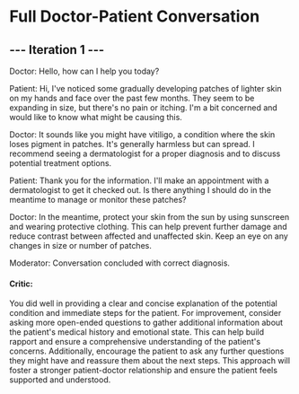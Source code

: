 # Full Doctor-Patient Conversation


 ## --- Iteration 1 ---

Doctor: Hello, how can I help you today? 

Patient: Hi, I've noticed some gradually developing patches of lighter skin on my hands and face over the past few months. They seem to be expanding in size, but there's no pain or itching. I'm a bit concerned and would like to know what might be causing this.

Doctor: It sounds like you might have vitiligo, a condition where the skin loses pigment in patches. It's generally harmless but can spread. I recommend seeing a dermatologist for a proper diagnosis and to discuss potential treatment options.

Patient: Thank you for the information. I'll make an appointment with a dermatologist to get it checked out. Is there anything I should do in the meantime to manage or monitor these patches?

Doctor: In the meantime, protect your skin from the sun by using sunscreen and wearing protective clothing. This can help prevent further damage and reduce contrast between affected and unaffected skin. Keep an eye on any changes in size or number of patches.

Moderator: Conversation concluded with correct diagnosis.
 #### Critic:
 You did well in providing a clear and concise explanation of the potential condition and immediate steps for the patient. For improvement, consider asking more open-ended questions to gather additional information about the patient's medical history and emotional state. This can help build rapport and ensure a comprehensive understanding of the patient's concerns. Additionally, encourage the patient to ask any further questions they might have and reassure them about the next steps. This approach will foster a stronger patient-doctor relationship and ensure the patient feels supported and understood.

